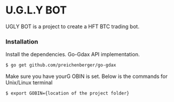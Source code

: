 # U.G.L.Y BOT

UGLY BOT is a project to create a HFT BTC trading bot.
### Installation

Install the dependencies. Go-Gdax API implementation.

```sh
$ go get github.com/preichenberger/go-gdax
```

Make sure you have yourG OBIN is set.
Below is the commands for Unix/Linux terminal

```sh
$ export GOBIN={location of the project folder}
```
